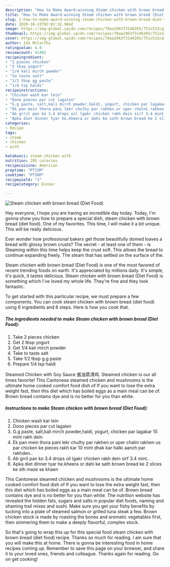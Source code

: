 ```yaml
---
description: "How to Make Award-winning Steam chicken with brown bread (Diet Food)"
title: "How to Make Award-winning Steam chicken with brown bread (Diet Food)"
slug: 1-how-to-make-award-winning-steam-chicken-with-brown-bread-diet-food
date: 2020-10-22T02:02:32.984Z
image: https://img-global.cpcdn.com/recipes/78aa2963f3146265/751x532cq70/steam-chicken-with-brown-bread-diet-food-recipe-main-photo.jpg
thumbnail: https://img-global.cpcdn.com/recipes/78aa2963f3146265/751x532cq70/steam-chicken-with-brown-bread-diet-food-recipe-main-photo.jpg
cover: https://img-global.cpcdn.com/recipes/78aa2963f3146265/751x532cq70/steam-chicken-with-brown-bread-diet-food-recipe-main-photo.jpg
author: Ida McCarthy
ratingvalue: 4.8
reviewcount: 41402
recipeingredient:
- "2 pieces chicken"
- "2 tbsp yogurt"
- "1/4 kali mirch powder"
- "to taste salt"
- "1/2 tbsp gg paste"
- "1/4 tsp haldi"
recipeinstructions:
- "Chicken wash kar lein"
- "Dono pieces par cut lagalen"
- "G.g paste, salt,kali mirch powder,haldi, yogurt, chicken par lagakar 15 mint rakh dein"
- "Ek pan mein thora pani lekr chulhy par rakhen.or uper chalni rakhen us par chicken ke pieces rakh kar 10 mint dhak kar halki aanch par rakhden.."
- "Ab grril pan ko 3.4 drops oil lgakr chicken rakh dein sirf 3.4 mint.."
- "Apka diet dinner tyar he.kheera or dahi ke sath brown bread ke 2 slices ke sth maze se khaen"
categories:
- Recipe
tags:
- steam
- chicken
- with

katakunci: steam chicken with 
nutrition: 295 calories
recipecuisine: American
preptime: "PT15M"
cooktime: "PT36M"
recipeyield: "1"
recipecategory: Dinner

---
```



![Steam chicken with brown bread (Diet Food)](https://img-global.cpcdn.com/recipes/78aa2963f3146265/751x532cq70/steam-chicken-with-brown-bread-diet-food-recipe-main-photo.jpg)

Hey everyone, I hope you are having an incredible day today. Today, I'm gonna show you how to prepare a special dish, steam chicken with brown bread (diet food). One of my favorites. This time, I will make it a bit unique. This will be really delicious.

Ever wonder how professional bakers get those beautifully domed loaves a bread with glossy brown crusts? The secret - at least one of them - is Steaming within this time helps keep the crust soft. This allows the bread to continue expanding freely. The steam that has settled on the surface of the.

Steam chicken with brown bread (Diet Food) is one of the most favored of recent trending foods on earth. It's appreciated by millions daily. It's simple, it's quick, it tastes delicious. Steam chicken with brown bread (Diet Food) is something which I've loved my whole life. They're fine and they look fantastic.


To get started with this particular recipe, we must prepare a few components. You can cook steam chicken with brown bread (diet food) using 6 ingredients and 6 steps. Here is how you cook that.

<!--inarticleads1-->

##### The ingredients needed to make Steam chicken with brown bread (Diet Food):

1. Take 2 pieces chicken
1. Get 2 tbsp yogurt
1. Get 1/4 kali mirch powder
1. Take to taste salt
1. Take 1/2 tbsp g.g paste
1. Prepare 1/4 tsp haldi


Steamed Chicken with Soy Sauce 酱油蒸滑鸡. Steamed chicken is our all times favorite! This Cantonese steamed chicken and mushrooms is the ultimate home cooked comfort food dish of If you want to lose the extra weight fast, then this diet which has boiled eggs as a main meal can be of. Brown bread contains dye and is no better for you than white. 

<!--inarticleads2-->

##### Instructions to make Steam chicken with brown bread (Diet Food):

1. Chicken wash kar lein
1. Dono pieces par cut lagalen
1. G.g paste, salt,kali mirch powder,haldi, yogurt, chicken par lagakar 15 mint rakh dein
1. Ek pan mein thora pani lekr chulhy par rakhen.or uper chalni rakhen us par chicken ke pieces rakh kar 10 mint dhak kar halki aanch par rakhden..
1. Ab grril pan ko 3.4 drops oil lgakr chicken rakh dein sirf 3.4 mint..
1. Apka diet dinner tyar he.kheera or dahi ke sath brown bread ke 2 slices ke sth maze se khaen


This Cantonese steamed chicken and mushrooms is the ultimate home cooked comfort food dish of If you want to lose the extra weight fast, then this diet which has boiled eggs as a main meal can be of. Brown bread contains dye and is no better for you than white. The nutrition website has revealed the hidden fats, sugars and salts in popular diet foods, naming and shaming trail mixes and sushi. Make sure you get your fishy benefits by tucking into a plate of steamed salmon or grilled tuna steak a few. Brown chicken stock is made by roasting the bones and aromatic vegetables first, then simmering them to make a deeply flavorful, complex stock. 

So that's going to wrap this up for this special food steam chicken with brown bread (diet food) recipe. Thanks so much for reading. I am sure that you will make this at home. There is gonna be interesting food in home recipes coming up. Remember to save this page on your browser, and share it to your loved ones, friends and colleague. Thanks again for reading. Go on get cooking!

